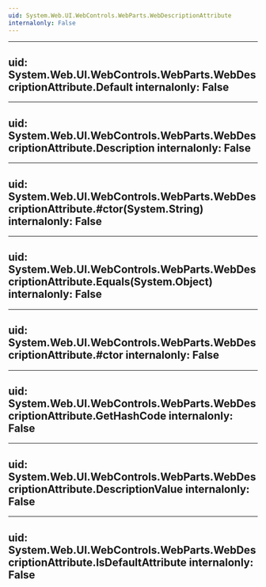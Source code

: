 ```yaml
---
uid: System.Web.UI.WebControls.WebParts.WebDescriptionAttribute
internalonly: False
---
```


---
uid: System.Web.UI.WebControls.WebParts.WebDescriptionAttribute.Default
internalonly: False
---

---
uid: System.Web.UI.WebControls.WebParts.WebDescriptionAttribute.Description
internalonly: False
---

---
uid: System.Web.UI.WebControls.WebParts.WebDescriptionAttribute.#ctor(System.String)
internalonly: False
---

---
uid: System.Web.UI.WebControls.WebParts.WebDescriptionAttribute.Equals(System.Object)
internalonly: False
---

---
uid: System.Web.UI.WebControls.WebParts.WebDescriptionAttribute.#ctor
internalonly: False
---

---
uid: System.Web.UI.WebControls.WebParts.WebDescriptionAttribute.GetHashCode
internalonly: False
---

---
uid: System.Web.UI.WebControls.WebParts.WebDescriptionAttribute.DescriptionValue
internalonly: False
---

---
uid: System.Web.UI.WebControls.WebParts.WebDescriptionAttribute.IsDefaultAttribute
internalonly: False
---

